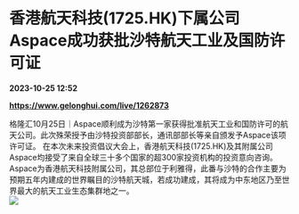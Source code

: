# 香港航天科技(1725.HK)下属公司Aspace成功获批沙特航天工业及国防许可证

**2023-10-25 12:52**

**https://www.gelonghui.com/live/1262873**

格隆汇10月25日｜Aspace顺利成为沙特第一家获得批准航天工业和国防许可的航天公司。此次殊荣授予由沙特投资部部长，通讯部部长等亲自颁发予Aspace该项许可证。 在本次未来投资倡议大会上，香港航天科技(1725.HK)及其附属公司Aspace均接受了来自全球三十多个国家的超300家投资机构的投资意向咨询。 Aspace为香港航天科技附属公司，其总部位于利雅得，此番与沙特的合作主要为预期五年内建成的世界瞩目的沙特航天城，若成功建成，其将成为中东地区乃至世界最大的航天工业生态集群地之一。  
![](https://img5.gelonghui.com/live/22460-c73c668e-5ae3-481a-b95c-9e9eddba567f.jpg)